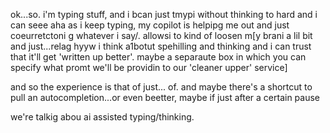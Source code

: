 ok...so. i'm typing stuff, and i bcan just tmypi without thinking to hard and i can seee aha as i keep typing, my copilot is helpipg me out and just coeurretctoni g whatever i say/. allowsi to kind of loosen m[y brani a lil bit and just...relag hyyw i think a1botut spehilling and thinking and i can trust that it'll get 'written up better'. maybe a separaute box in which you can specify what promt we'll be providin to our 'cleaner upper' service]

and so the experience is that of just... of. and maybe there's a shortcut to pull an autocompletion...or even beetter, maybe if just after a certain pause

we're talkig abou ai assisted typing/thinking. 